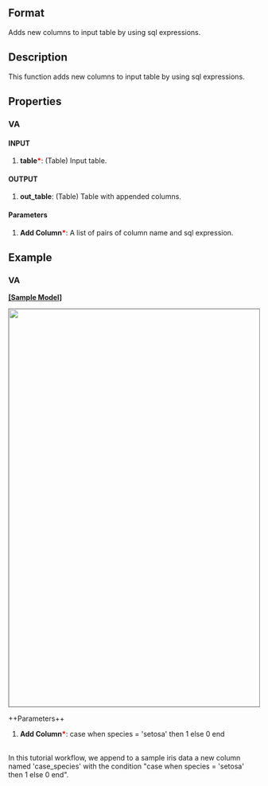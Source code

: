 ## Format
Adds new columns to input table by using sql expressions.

## Description
This function adds new columns to input table by using sql expressions.


## Properties
### VA
#### INPUT
1. **table**<b style="color:red">*</b>: (Table) Input table.
#### OUTPUT
1. **out_table**: (Table) Table with appended columns.
#### Parameters
1. **Add Column**<b style="color:red">*</b>: A list of pairs of column name and sql expression.


## Example
### VA

**<a href="/static/help/python/sample_model/add_function_columns.json" download>[Sample Model]</a>**

<img src="/static/help/python/sample_model_img/add_function_columns.PNG"  width="800px" style="border: 1px solid gray" >

++Parameters++
1. **Add Column**<b style="color:red">*</b>: case when species = 'setosa' then 1 else 0 end


<br>In this tutorial workflow, we append to a sample iris data a new column named 'case_species' with the condition "case when species = 'setosa' then 1 else 0 end".